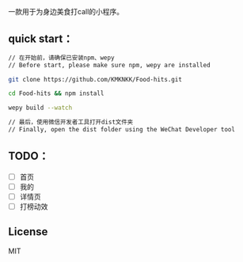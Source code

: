 一款用于为身边美食打call的小程序。

## quick start：

```bash
// 在开始前，请确保已安装npm、wepy
// Before start, please make sure npm, wepy are installed

git clone https://github.com/KMKNKK/Food-hits.git

cd Food-hits && npm install

wepy build --watch

// 最后，使用微信开发者工具打开dist文件夹
// Finally, open the dist folder using the WeChat Developer tool
```

## TODO：

- [ ] 首页
- [ ] 我的
- [ ] 详情页
- [ ] 打榜动效

## License
MIT
